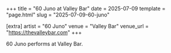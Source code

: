 +++
title = "60 Juno at Valley Bar"
date = 2025-07-09
template = "page.html"
slug = "2025-07-09-60-juno"

[extra]
artist = "60 Juno"
venue = "Valley Bar"
venue_url = "https://thevalleybar.com"
+++

60 Juno performs at Valley Bar.
